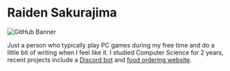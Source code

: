 # Raiden Sakurajima
![GitHub Banner](https://i.postimg.cc/vTvYkdV2/youtuber-banner2.png)

Just a person who typically play PC games during my free time and do a little bit of writing when I feel like it. I studied Computer Science for 2 years, recent projects include a [Discord bot](https://github.com/Raphilia/watame) and [food ordering website](https://github.com/Raphilia/food-creation).
